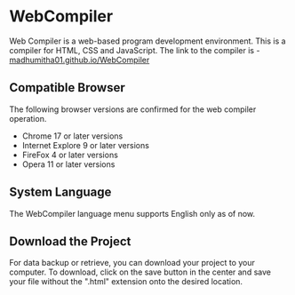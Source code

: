 # WebCompiler
Web Compiler is a web-based program development environment. This is a compiler for HTML, CSS and JavaScript.
The link to the compiler is - [madhumitha01.github.io/WebCompiler](https://madhumitha01.github.io/WebCompiler)

## Compatible Browser

The following browser versions are confirmed for the web compiler operation.

- Chrome 17 or later versions
- Internet Explore 9 or later versions
- FireFox 4 or later versions
- Opera 11 or later versions

## System Language

The WebCompiler language menu supports English only as of now.

## Download the Project

For data backup or retrieve, you can download your project to your computer. To download, click on the save button in the center and save your file without the ".html" extension onto the desired location.
